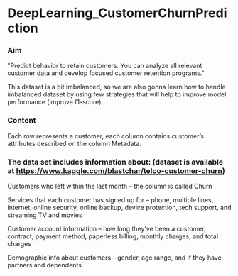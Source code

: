 # DeepLearning_CustomerChurnPrediction
### Aim
"Predict behavior to retain customers. You can analyze all relevant customer data and develop focused customer retention programs."

This dataset is a bit imbalanced, so we are also gonna learn how to handle imbalanced dataset by using few strategies that will help to improve model performance (improve f1-score)

### Content
Each row represents a customer, each column contains customer’s attributes described on the column Metadata.

### The data set includes information about: (dataset is available at https://www.kaggle.com/blastchar/telco-customer-churn)

Customers who left within the last month – the column is called Churn

Services that each customer has signed up for – phone, multiple lines, internet, online security, online backup, device protection, tech support, and streaming TV and movies

Customer account information – how long they’ve been a customer, contract, payment method, paperless billing, monthly charges, and total charges

Demographic info about customers – gender, age range, and if they have partners and dependents

